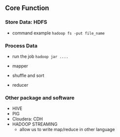 ## Core Function

### Store Data: HDFS

* command example
`hadoop fs -put file_name`

### Process Data
* run the job
`hadoop jar ....`

* mapper
* shuffle and sort
* reducer

### Other package and software
  * HIVE
  * PIG
  * Cloudera: CDH
  * HADOOP STREAMING
    * allow us to write map/reduce in other language
